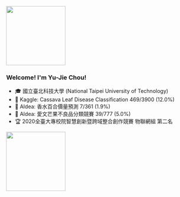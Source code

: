 <!--
**JerryJack121/JerryJack121** is a ✨ _special_ ✨ repository because its `README.md` (this file) appears on your GitHub profile.

Here are some ideas to get you started:

- 🔭 I’m currently working on ...
- 🌱 I’m currently learning ...
- 👯 I’m looking to collaborate on ...
- 🤔 I’m looking for help with ...
- 💬 Ask me about ...
- 📫 How to reach me: ...
- 😄 Pronouns: ...
- ⚡ Fun fact: ...
-->


<img height="160" align="center" src="https://github-profile-trophy.vercel.app/?username=JerryJack121&column=7&margin-w=5" />

### Welcome! I'm Yu-Jie Chou!
- 🎓 國立臺北科技大學 (National Taipei University of Technology)
- 🏅 Kaggle: Cassava Leaf Disease Classification 469/3900 (12.0%)
- 🏅 AIdea: 香水百合價量預測 7/361 (1.9%)
- 🏅 AIdea: 愛文芒果不良品分類競賽 39/777 (5.0%)
- 🏆 2020全臺大專校院智慧創新暨跨域整合創作競賽 物聯網組 第二名

<img height="160" align="center" src="https://github-readme-stats.vercel.app/api?username=JerryJack121&show_icons=True&count_private=True" />

